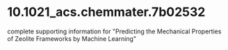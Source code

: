 # 10.1021_acs.chemmater.7b02532
complete supporting information for "Predicting the Mechanical Properties of Zeolite Frameworks by Machine Learning"
